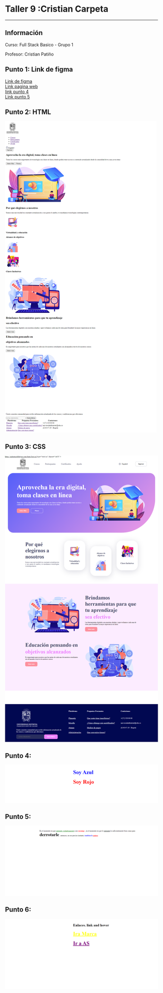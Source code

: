 <h1>Taller 9 :Cristian Carpeta</h1>
<hr>

<h2>Información</h2>
<p>Curso: Full Stack Basico - Grupo 1<p>
<p>Profesor: Cristian Patiño</p>

<h2>Punto 1: Link de figma</h2>
<a href="https://www.figma.com/file/tITyzhV9EvO7HdvX0CdeWE/CRISTIAN-ADRIAN-CARPETA?type=design&node-id=3-103&t=omFJKnQrbqioTaHw-0">Link de figma</a>

<br>
<a  href="https://cristian97carpeta.github.io/Taller-9-FULL-STACK/">Link pagina web</a>

<br>
<a href="https://cristian97carpeta.github.io/Taller-9-FULL-STACK/PUNTO-4/index.html">link punto 4</a>
 
<br>
<a href="https://cristian97carpeta.github.io/Taller-9-FULL-STACK/PUNTO-5/index.html">Link punto 5</a>

 <br>
<h2>Punto 2: HTML</h2>
<img src="./public/images/html.png" 
alt="html">

<h2>Punto 3: CSS</h2>
<img src="./public/images/css.png" 
alt="css">

<h2>Punto 4:</h2>
<img src="./PUNTO-4/public/images/soy-azul-soy-rojo.png" 
alt="soy-azul">

<h2>Punto 5:</h2>
<img src="./PUNTO-5/public/images/parrafo.png"
alt="parrafo">

<h2>Punto 6:</h2>
<img src="./PUNTO-6/public/images/enlaces.png"
alt="enlaces">


